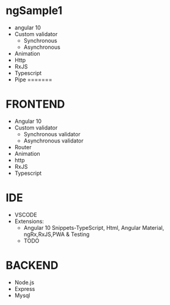 # ngSample1
* angular 10
* Custom validator
    * Synchronous
    * Asynchronous
* Animation
* Http
* RxJS
* Typescript
* Pipe
=======
# FRONTEND
* Angular 10
* Custom validator
    * Synchronous validator
    * Asynchronous validator
* Router
* Animation
* http
* RxJS
* Typescript
> 
# IDE
* VSCODE
* Extensions:
    * Angular 10 Snippets-TypeScript, Html, Angular Material, ngRx,RxJS,PWA & Testing
    * TODO
# BACKEND
* Node.js 
* Express
* Mysql

